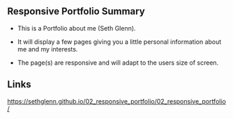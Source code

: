 ## Responsive Portfolio Summary

*  This is a Portfolio about me (Seth Glenn).

* It will display a few pages giving you a little personal information about me and my interests.

* The page(s) are responsive and will adapt to the users size of screen.

<!-- ## Images
![Screenshot01](./06_server_side_apis/screenshot01.png) -->

## Links

https://sethglenn.github.io/02_responsive_portfolio/02_responsive_portfolio/